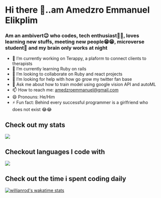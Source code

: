 # Hi there 👋..am Amedzro Emmanuel Elikplim
  ### Am an ambivert😉 who codes, tech enthusiast🐱‍👤, loves learning new stuffs, meeting new people😁😁, microverse student🏬 and my brain only works at night

- 🔭 I’m currently working on Terappy, a plaform to connect clients to therapists
- 🌱 I’m currently learning Ruby on rails
- 👯 I’m looking to collaborate on Ruby and react projects
- 🤔 I’m looking for help with how go grow my twitter fan base
- 💬 Ask me about how to train model using google vision API and autoML
- 📫 How to reach me: amedzroemmanuel@gmail.com
- 😄 Pronouns: He/Him
- ⚡ Fun fact: Behind every successful programmer is a girlfriend who does not exist 😂😂

## Check out my stats
<a href="https://github.com/anuraghazra/github-readme-stats">
  <img align="center" src="https://github-readme-stats.vercel.app/api?username=Amedzro-Elikplim&count_private=true&show_icons=true&theme=radical" />
</a>

## Checkout languages I code with
<a href="https://github.com/anuraghazra/convoychat">
  <img align="center" src="https://github-readme-stats.vercel.app/api/top-langs/?username=Amedzro-Elikplim&langs_count=10&layout=compact&theme=radical" />
</a>

## Check out the time i spent coding daily
[![willianrod's wakatime stats](https://github-readme-stats.vercel.app/api/wakatime?username=Amedzro_Elikplim&theme=radical)](https://github.com/anuraghazra/github-readme-stats)

